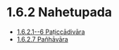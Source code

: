 

# 1.6.2 Nahetupada

* [1.6.2.1--6 Paṭiccādivāra](1.6.2/1.6.2.1--6.md)
* [1.6.2.7 Pañhāvāra](1.6.2/1.6.2.7.md)



